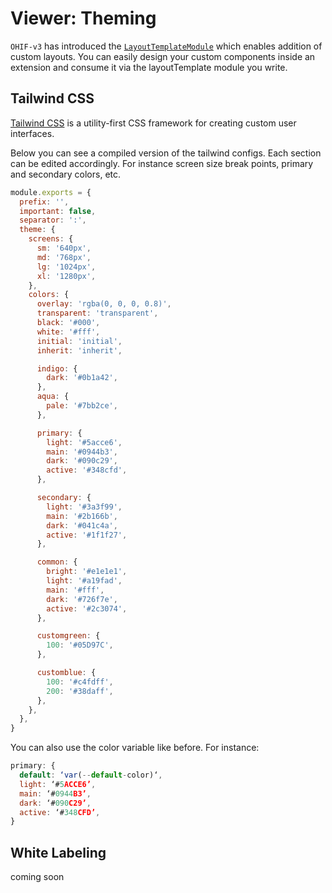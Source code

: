 # Viewer: Theming


`OHIF-v3` has introduced the [`LayoutTemplateModule`](../extensions/modules/layout-template.md) which enables addition of custom layouts. You can easily design your custom components inside an extension and consume it via the layoutTemplate module you write.




## Tailwind CSS
[Tailwind CSS](https://tailwindcss.com/) is a utility-first CSS framework for creating custom user interfaces.


Below you can see a compiled version of the tailwind configs.
Each section can be edited accordingly. For instance screen size break points, primary
and secondary colors, etc.



```js
module.exports = {
  prefix: '',
  important: false,
  separator: ':',
  theme: {
    screens: {
      sm: '640px',
      md: '768px',
      lg: '1024px',
      xl: '1280px',
    },
    colors: {
      overlay: 'rgba(0, 0, 0, 0.8)',
      transparent: 'transparent',
      black: '#000',
      white: '#fff',
      initial: 'initial',
      inherit: 'inherit',

      indigo: {
        dark: '#0b1a42',
      },
      aqua: {
        pale: '#7bb2ce',
      },

      primary: {
        light: '#5acce6',
        main: '#0944b3',
        dark: '#090c29',
        active: '#348cfd',
      },

      secondary: {
        light: '#3a3f99',
        main: '#2b166b',
        dark: '#041c4a',
        active: '#1f1f27',
      },

      common: {
        bright: '#e1e1e1',
        light: '#a19fad',
        main: '#fff',
        dark: '#726f7e',
        active: '#2c3074',
      },

      customgreen: {
        100: '#05D97C',
      },

      customblue: {
        100: '#c4fdff',
        200: '#38daff',
      },
    },
  },
}
```


You can also use the color variable like before. For instance:


```js
primary: {
  default: ‘var(--default-color)‘,
  light: ‘#5ACCE6’,
  main: ‘#0944B3’,
  dark: ‘#090C29’,
  active: ‘#348CFD’,
}
```


## White Labeling

coming soon

<!--
  Links
  -->

<!-- prettier-ignore-start -->
[wikipedia]: https://en.wikipedia.org/wiki/White-label_product
<!-- prettier-ignore-end -->
